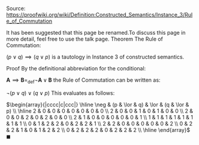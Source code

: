 # 

Source: https://proofwiki.org/wiki/Definition:Constructed_Semantics/Instance_3/Rule_of_Commutation


It has been suggested that this page be renamed.To discuss this page in more detail, feel free to use the talk page.
Theorem
The Rule of Commutation:

$\left({p \lor q}\right) \implies \left({q \lor p}\right)$
is a tautology in Instance 3 of constructed semantics.


Proof
By the definitional abbreviation for the conditional:

$\mathbf A \implies \mathbf B =_{\text{def}} \neg \mathbf A \lor \mathbf B$
the Rule of Commutation can be written as:

$\neg \left({p \lor q}\right) \lor \left({q \lor p}\right)$
This evaluates as follows:

$\begin{array}{|cccc|c|ccc|} \hline
\neg & (p & \lor & q) & \lor & (q & \lor & p) \\
\hline
2 & 0 & 0 & 0 & 0 & 0 & 0 & 0 \\
2 & 0 & 0 & 1 & 0 & 1 & 0 & 0 \\
2 & 0 & 0 & 2 & 0 & 2 & 0 & 0 \\
2 & 1 & 0 & 0 & 0 & 0 & 0 & 1 \\
1 & 1 & 1 & 1 & 1 & 1 & 1 & 1 \\
0 & 1 & 2 & 2 & 0 & 2 & 2 & 1 \\
2 & 2 & 0 & 0 & 0 & 0 & 0 & 2 \\
0 & 2 & 2 & 1 & 0 & 1 & 2 & 2 \\
0 & 2 & 2 & 2 & 0 & 2 & 2 & 2 \\
\hline
\end{array}$
$\blacksquare$





